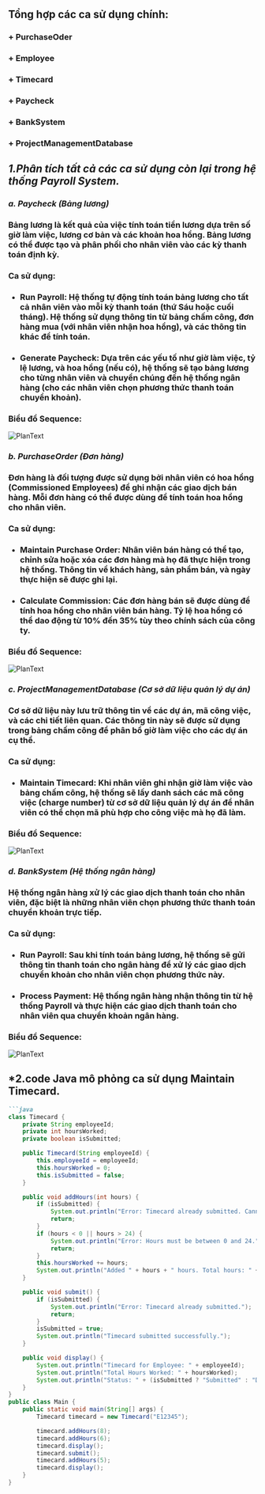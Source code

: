 ## Tổng hợp các ca sử dụng chính:
###  + PurchaseOder
###  + Employee
### + Timecard
### + Paycheck
### + BankSystem
### + ProjectManagementDatabase
## *1.Phân tích tất cả các ca sử dụng còn lại trong hệ thống Payroll System.*
### *a. Paycheck (Bảng lương)*
### Bảng lương là kết quả của việc tính toán tiền lương dựa trên số giờ làm việc, lương cơ bản và các khoản hoa hồng. Bảng lương có thể được tạo và phân phối cho nhân viên vào các kỳ thanh toán định kỳ.
### Ca sử dụng:
- ### Run Payroll: Hệ thống tự động tính toán bảng lương cho tất cả nhân viên vào mỗi kỳ thanh toán (thứ Sáu hoặc cuối tháng). Hệ thống sử dụng thông tin từ bảng chấm công, đơn hàng mua (với nhân viên nhận hoa hồng), và các thông tin khác để tính toán.
- ### Generate Paycheck: Dựa trên các yếu tố như giờ làm việc, tỷ lệ lương, và hoa hồng (nếu có), hệ thống sẽ tạo bảng lương cho từng nhân viên và chuyển chúng đến hệ thống ngân hàng (cho các nhân viên chọn phương thức thanh toán chuyển khoản).
### Biểu đồ Sequence: 
![PlanText](https://www.planttext.com/api/plantuml/png/R94zJWD138NxEONBKEG2MwH9aA0YOYDHcrd3MfcVuF60zcmK78ahC9ja_nGwwytpzspFx_VFWTLH1JLzP0gMOCVuBkZXBGhiiRCjsQCnUnHbooSC2dMNbFn26erpyS2UB4gpT6QnBIPwaeR4c0jhlHcy5JoJ2jCdGPrVFQjICu66Ohsvz9tTMG8yn2m9Ng8SgHcPYwWPUD3X_91WrQ-wZTvpIXn32Rpt9nSxedHd5f2RtAaB7aF1UDHIJnDSprB15ftD3fN6Ky6g7zfrlG0m8vNCg-KcRkpzBsmOklnb6xycxuuKsINp1m00__y30000)
### *b. PurchaseOrder (Đơn hàng)*
### Đơn hàng là đối tượng được sử dụng bởi nhân viên có hoa hồng (Commissioned Employees) để ghi nhận các giao dịch bán hàng. Mỗi đơn hàng có thể được dùng để tính toán hoa hồng cho nhân viên.
### Ca sử dụng:
- ### Maintain Purchase Order: Nhân viên bán hàng có thể tạo, chỉnh sửa hoặc xóa các đơn hàng mà họ đã thực hiện trong hệ thống. Thông tin về khách hàng, sản phẩm bán, và ngày thực hiện sẽ được ghi lại.
- ### Calculate Commission: Các đơn hàng bán sẽ được dùng để tính hoa hồng cho nhân viên bán hàng. Tỷ lệ hoa hồng có thể dao động từ 10% đến 35% tùy theo chính sách của công ty.
### Biểu đồ Sequence: 
![PlanText](https://www.planttext.com/api/plantuml/png/f8wz3S8m44PxJt4Bi40AceIQI841JlO5Jl8VPoSIir4m4Yk055Caf03Hl_Uzxt6x7pXRgg2Zoq1U4pIC9q47VH1e1z5dJ0HxCIHAjIYPDKVq6UhW7AV4mPFPkMZ3bMW6lENYhl6RxGoge1R2JClk3FfmEXmB20rbP9kMmbhwrGg-Pt55dShcov_7Q7x-MPo_dquxHZq1003__mC0)
### *c. ProjectManagementDatabase (Cơ sở dữ liệu quản lý dự án)*
### Cơ sở dữ liệu này lưu trữ thông tin về các dự án, mã công việc, và các chi tiết liên quan. Các thông tin này sẽ được sử dụng trong bảng chấm công để phân bổ giờ làm việc cho các dự án cụ thể.
### Ca sử dụng:
- ### Maintain Timecard: Khi nhân viên ghi nhận giờ làm việc vào bảng chấm công, hệ thống sẽ lấy danh sách các mã công việc (charge number) từ cơ sở dữ liệu quản lý dự án để nhân viên có thể chọn mã phù hợp cho công việc mà họ đã làm.
### Biểu đồ Sequence: 
![PlanText](https://www.planttext.com/api/plantuml/png/V8p13O9G40NlLB4Dq0074YDN3L4QU7oVk8R_qMMXEG-MP0ic9XoCmUjaPbwFPwFUiv0ZxnDJe5IApX3bF9ZKDbmPV8U4Zf79ApXQZCoo6kOQz8RaqcXaW9s-u9zsyVDoLIhaG3VbJDbUO1rbFyMMDcQhILuktqyyMPBD3EtHzZ-JDm000F__0m00)
### *d. BankSystem (Hệ thống ngân hàng)*
### Hệ thống ngân hàng xử lý các giao dịch thanh toán cho nhân viên, đặc biệt là những nhân viên chọn phương thức thanh toán chuyển khoản trực tiếp.
### Ca sử dụng:
- ### Run Payroll: Sau khi tính toán bảng lương, hệ thống sẽ gửi thông tin thanh toán cho ngân hàng để xử lý các giao dịch chuyển khoản cho nhân viên chọn phương thức này.
- ### Process Payment: Hệ thống ngân hàng nhận thông tin từ hệ thống Payroll và thực hiện các giao dịch thanh toán cho nhân viên qua chuyển khoản ngân hàng.
### Biểu đồ Sequence: 
![PlanText](https://www.planttext.com/api/plantuml/png/X90x3i9034JxdC8b58YU8X8G2WgaY701Asl0Odzi7AISZO8ZSGMoV490I5Ih7StORtmzNpOicYPGqB4cMn9aZBk01hOkm0pjeMWg8PCaEGRXaZrQWONnsZL47-BJs9Vw-LTcb3wKk59JAP1ZOwWrhqZsJi4Wun3bZBohM60CAsJTFZcNXzeFaqTybBu6Jc0TsIk1gL8ix2ngMDgMts3ymI1M-Pmw_86J1tTYHNVeVhvR-6uJsQtgoFykUoVxs7DdjnnCDwOWgVsFUj--vw5QUt83003__mC0)
## *2.code Java mô phỏng ca sử dụng Maintain Timecard.
```markdown
```java
class Timecard {
    private String employeeId;
    private int hoursWorked;
    private boolean isSubmitted;

    public Timecard(String employeeId) {
        this.employeeId = employeeId;
        this.hoursWorked = 0;
        this.isSubmitted = false;
    }

    public void addHours(int hours) {
        if (isSubmitted) {
            System.out.println("Error: Timecard already submitted. Cannot add hours.");
            return;
        }
        if (hours < 0 || hours > 24) {
            System.out.println("Error: Hours must be between 0 and 24.");
            return;
        }
        this.hoursWorked += hours;
        System.out.println("Added " + hours + " hours. Total hours: " + this.hoursWorked);
    }

    public void submit() {
        if (isSubmitted) {
            System.out.println("Error: Timecard already submitted.");
            return;
        }
        isSubmitted = true;
        System.out.println("Timecard submitted successfully.");
    }

    public void display() {
        System.out.println("Timecard for Employee: " + employeeId);
        System.out.println("Total Hours Worked: " + hoursWorked);
        System.out.println("Status: " + (isSubmitted ? "Submitted" : "Draft"));
    }
}
public class Main {
    public static void main(String[] args) {
        Timecard timecard = new Timecard("E12345");

        timecard.addHours(8);
        timecard.addHours(6);
        timecard.display();
        timecard.submit();
        timecard.addHours(5);
        timecard.display();
    }
}
